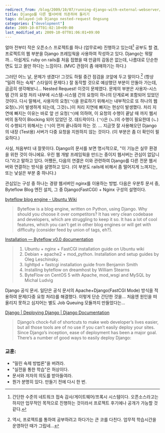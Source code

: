 ```yaml
---
redirect_from: /blog/2009/10/07/running-django-with-external-webserver/
title: Django를 다른 웹서버에 의존하여 돌리기
tags: delayed-job Django nested-request Ongsung
categories: ["development"]
date: 2009-10-07T01:02:10+09:00
last_modified_at: 2009-10-07T01:06:01+09:00
---
```

얼마 전부터 작은 오픈소스 프로젝트를 하나 (업무로써) 진행하고 있는데[^1]
공부도 할 겸, 프로젝트의 웹 부분을 Django 프레임웍을 사용하여 작성하고 있다.
Django는 뭐랄까... 아쉽게도 ruby on rails를 처음 접했을 때 만큼의 감동은
없는데, 나름대로 단순한 면도 있고 쓸만 하다는 느낌이다.  (MVC 관점이 좀
애매하기는 하다.)

[^1]: 간단한 수준의 네트워크 접속 감사/게이트웨어/프록시 시스템이다.
      오픈소스라고는 하지만 업무적인 목적으로 진행하는 것이라서 프로젝트
      후기에나 공개가 가능할 것 같다.

그러던 어느 날, 문제가 생겼다! 그것도 하필 중간 점검을 코앞에 두고 말이다.[^2]
(항상 "밀려 하는 숙제" 스타일이 문제다.) 잘 동작할 것으로 예상했던 부분이
안돌아 가는데, 곰곰히 생각해보니... Nested Request! 이것이 문제였다. 문제의
부분은 사용자-시스템 간의 요청 처리 내부에 시스템-시스템 간의 요청이 하나의
단계로써 포함되어 있었던 것이다. 다시 말해서, 사용자의 요청(ㄱ)을 완료하기
위해서는 내부적으로 또 하나의 웹 요청(ㄴ)이 발생하게 되는데, 그것(ㄴ)이
처리 지연에 빠지는 현상이 발생했다. 처리 지연에 빠지는 이유는 바로 앞 선
요청(ㄱ)에 의하여, 이 요청의 수행이 끝날 때 까지 웹서버의 동작이 Blocking
되어 있었던 것.
데드락이다. (ㄱ)은 (ㄴ)의 수행이 필요한데 (ㄴ)이 수행되기 위해서는 (ㄱ)이
먼저 끝나줘야 하는 것. ... 지금껏 잘 사용해오던 Django의 내장 (Test용)
서버가 다중 요청을 지원하지 않는 것이다. (이 부분은 좀 더 확인이 필요하다.)

[^2]: 역시, 프로젝트를 통하여 공부하려고 하다가는 큰 코를 다친다.
      업무적 학습시간을 운영하던 때가 그립네...

사실, 처음부터 내 잘못이다. Django의 문서를 보면 명시적으로, "이 기능은
실무 환경을 위한 것이 아니에요. 우린 웹 개발 프레임웍을 만드는 중이지
웹서버는 관심이 없답니다."라고 말하고 있다. 어쨌든, 다음의 연결은 이와
관련하여 Django를 다른 전문 웹서버와 연결하는 방식을 설명하고 있다. (이
부분도 rails에 비해서 좀 떨어지게 느껴지는, 또는 낯설은 부분 중 하나다.)

관심있는 구성 중 하나는 경량 웹서버인 nginx를 이용하는 방법. 다음은
우분투 문서 중, Byteflow Blog 엔진 설치, 그 중 Django(FastCGI) + Nginx
구성의 설명이다.

[byteflow blog engine - Ubuntu Wiki](https://wiki.edubuntu.org/byteflow)

> Byteflow is a blog engine, written on Python, using Django. Why should you choose it over competitors? It has very clean codebase and developers, which are struggling to keep it so. It has a lot of cool features, which you can't get in other blog engines or will get with difficulty (consider feed by union of tags, eh?).

[Installation — Byteflow v0.0 documentation](http://byteflow.su/docs/install.html#install)

> 1. Ubuntu + nginx + FastCGI installation guide on Ubuntu wiki
> 1. Debian + apache2 + mod\_python. Installation and setup guides by Oleg Leschinsky.
> 1. lighttpd + fastcgi installation guide from Benjamin Smith
> 1. Installing byteflow on dreamhost by William Stearns
> 1. ByteFlow on CentOS 5 with Apache, mod\_wsgi and MySQL by Michal Ludvig

Django 공식 문서. 일단은 공식 문서의 Apache+Django(FastCGI Mode) 방식을
적용하여 문제(다중 요청 처리)를 해결했다. 이렇게 단순 간단한 것을... 처음엔
원인을 떠올리지 못하고 심지어는 별도 Job Queuing 모듈까지 만들었다는...

[Django \| Deploying Django \| Django Documentation](http://docs.djangoproject.com/en/1.0/howto/deployment/)

> Django’s chock-full of shortcuts to make web developer’s lives easier, but all those tools are of no use if you can’t easily deploy your sites. Since Django’s inception, ease of deployment has been a major goal. There’s a number of good ways to easily deploy Django:

### 교훈:

- "밀린 숙제 방법론"을 버려라.
- "실전을 통한 학습"은 허상이다.
- 문서와 저자의 의도를 받아들여라.
- 뭔가 분명히 있다. 만들기 전에 다시 한 번.

